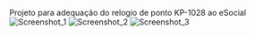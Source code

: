 Projeto para adequação do relogio de ponto KP-1028 ao eSocial
![Screenshot_1](https://github.com/henriquearaujogit/kp-1028/assets/47193802/b23ddb20-1c13-40b4-8b41-a155a6f1a2aa)
![Screenshot_2](https://github.com/henriquearaujogit/kp-1028/assets/47193802/9f27a995-51bd-438e-8570-9013aa42d82b)
![Screenshot_3](https://github.com/henriquearaujogit/kp-1028/assets/47193802/f104374d-a3c4-41f4-9e0b-ad4433fbeb02)
